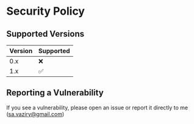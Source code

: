 # Security Policy

## Supported Versions

| Version | Supported |
| ------- | ----------|
| 0.x     | ❌        |
| 1.x     | ✅        |

## Reporting a Vulnerability

If you see a vulnerability, please open an issue or report it directly to me (sa.vaziry@gmail.com) 
